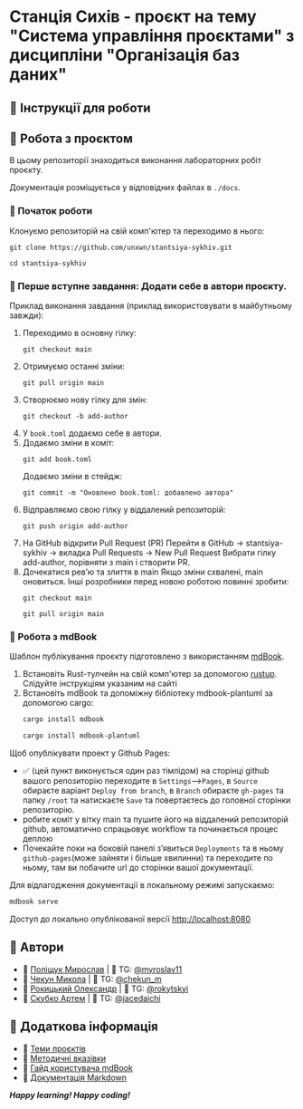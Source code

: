 
# Станція Сихів - проєкт на тему "Система управління проєктами" з дисципліни "Організація баз даних"  

## 📌 Інструкції для роботи

## 📂 Робота з проєктом

В цьому репозиторії знаходиться виконання лабораторних робіт проєкту. 

Документація розміщується у відповідних файлах в ```./docs```.

### 🚀 Початок роботи
Клонуємо репозиторій на свій комп'ютер та переходимо в нього:
   ```git
   git clone https://github.com/unxwn/stantsiya-sykhiv.git
   ```
   ```git
   cd stantsiya-sykhiv
   ```

### 📝 Перше вступне завдання: Додати себе в автори проєкту.
Приклад виконання завдання (приклад використовувати в майбутньому завжди): 
1. Переходимо в основну гілку:
    ```git 
    git checkout main
    ``` 
2.  Отримуємо останні зміни:
    ```git
    git pull origin main
    ``` 
3.  Створюємо нову гілку для змін:
    ```git 
    git checkout -b add-author
    ```
4. У `book.toml` додаємо себе в автори.
5.  Додаємо зміни в коміт:
    ```git
    git add book.toml
    ```
    Додаємо зміни в стейдж:
    ```git
    git commit -m "Оновлено book.toml: добавлено автора"
    ``` 
6.  Відправляємо свою гілку у віддалений репозиторій:
    ```git 
    git push origin add-author
    ``` 
7. На GitHub відкрити Pull Request (PR)
Перейти в GitHub → stantsiya-sykhiv → вкладка Pull Requests → New Pull Request
Вибрати гілку add-author, порівняти з main і створити PR.
8. Дочекатися рев’ю та злиття в main
   Якщо зміни схвалені, main оновиться.
   Інші розробники перед новою роботою повинні зробити:
   ```git
   git checkout main
   ```
   ```git
   git pull origin main
   ```

### 📔 Робота з mdBook

Шаблон публікування проєкту підготовлено з використанням [mdBook](https://github.com/rust-lang/mdBook).

1. Встановіть Rust-тулчейн на свій комп'ютер за допомогою [rustup](https://rustup.rs). Слідуйте інструкціям указаним на сайті
2. Встановіть mdBook та допоміжну бібліотеку mdbook-plantuml за допомогою cargo:
    ```sh
   cargo install mdbook
   ```
   ```sh
   cargo install mdbook-plantuml
   ```

Щоб опублікувати проект у Github Pages:
  - ✅ (цей пункт виконується один раз тімлідом) на сторінці github вашого репозиторію переходите в ```Settings```-->```Pages```, в ```Source``` обираєте варіант ```Deploy from branch```, в ```Branch``` обираєте ```gh-pages``` та папку ```/root``` та натискаєте ```Save``` та повертаєтесь до головної сторінки репозиторію.
  - робите коміт у вітку main та пушите його на віддалений репозиторій github, автоматично спрацьовує  workflow та починається процес деплою
  - Почекайте поки на боковій панелі зʼявиться ```Deployments``` та в ньому ```github-pages```(може зайняти і більше хвилинни) та переходите по ньому, там ви побачите url до сторінки вашої документації.

Для відлагодження документації в локальному режимі запускаємо:
   ```sh
   mdbook serve
   ```

Доступ до локально опублікованої версії [http://localhost:8080](http://localhost:8080)

## 👥 Автори
- 🌸 [Поліщук Мирослав](https://github.com/unxwn) | 📩 TG: [@myroslav11](https://t.me/myroslav11)  
- 💠 [Чекун Микола](https://github.com/chekunm) | 📩 TG: [@chekun_m](https://t.me/chekun_m)  
- 💠 [Рокицький Олександр](https://github.com/rokytskyii) | 📩 TG: [@rokytskyi](https://t.me/@rokytskyi)  
- 💠 [Скубко Артем](https://github.com/jacedaichi) | 📩 TG: [@jacedaichi](https://t.me/@jacedaichi)  

## 📌 Додаткова інформація

- 📜 [Теми проєктів](./guidelines/themes.md)
- 📖 [Методичні вказівки](./guidelines/guidelines.md)
- 📔 [Гайд користувача mdBook](https://rust-lang.github.io/mdBook/)
- 📄 [Документація Markdown](https://theme-hope.vuejs.press/cookbook/markdown/)

***Happy learning! Happy coding!*** 
